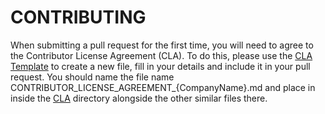# CONTRIBUTING

When submitting a pull request for the first time, you will need to agree to the Contributor License Agreement (CLA). To do this, please use the [CLA Template](CLA/CONTRIBUTOR_LICENSE_AGREEMENT_TEMPLATE.md) to create a new file, fill in your details and include it in your pull request. You should name the file name CONTRIBUTOR_LICENSE_AGREEMENT_{CompanyName}.md and place in inside the [CLA](CLA) directory alongside the other similar files there.

